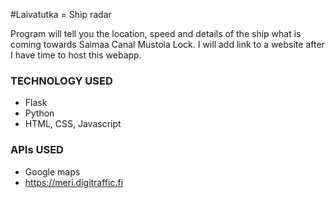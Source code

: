 #Laivatutka = Ship radar

Program will tell you the location, speed and details of the ship what is coming towards Saimaa Canal Mustola Lock.
I will add link to a website after I have time to host this webapp.

### TECHNOLOGY USED
- Flask
- Python
- HTML, CSS, Javascript

### APIs USED
- Google maps
- https://meri.digitraffic.fi
